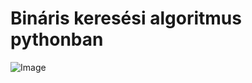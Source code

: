 # Bináris keresési algoritmus pythonban
![Image](https://github.com/user-attachments/assets/9dc06ca5-21b5-46fb-b6af-f373a62bb0c6)
